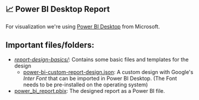 ## 📈 Power BI Desktop Report

For visualization we're using [Power BI Desktop](https://www.microsoft.com/de-de/power-platform/products/power-bi/desktop?market=de) from Microsoft.

## Important files/folders:

- _[report-design-basics/](./report-design-basics/)_: Contains some basic files and templates for the design
  - [power-bi-custom-report-design.json](./report-design-basics/power-bi-custom-report-design.json): A custom design with Google's _Inter Font_ that can be imported in Power BI Desktop. (The Font needs to be pre-installed on the operating system)
- [power_bi_report.pbix](./power_bi_report.pbix): The designed report as a Power BI file.
